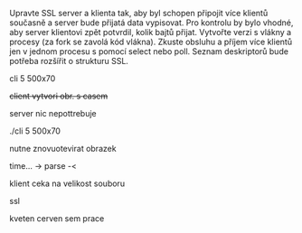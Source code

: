 
Upravte SSL server a klienta tak, aby byl schopen připojit více klientů současně a server bude přijatá data vypisovat. Pro kontrolu by bylo vhodné, aby server klientovi zpět potvrdil, kolik bajtů přijat.
Vytvořte verzi s vlákny a procesy (za fork se zavolá kód vlákna).
Zkuste obsluhu a příjem více klientů jen v jednom procesu s pomocí select nebo poll. 
Seznam deskriptorů bude potřeba rozšířit o strukturu SSL.



cli 5 500x70

~~client vytvori obr. s casem~~


server nic nepottrebuje

./cli 5 500x70

nutne znovuotevirat obrazek

time... -> parse -< 

klient ceka na velikost souboru


ssl

kveten cerven sem prace




